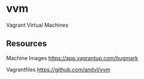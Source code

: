 # vvm

Vagrant Virtual Machines

## Resources

Machine Images https://app.vagrantup.com/bugmark

Vagrantfiles https://github.com/andyl/vvm
